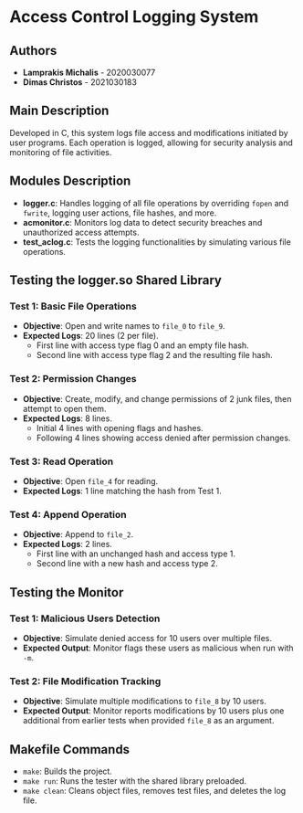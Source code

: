 # Access Control Logging System

## Authors

- **Lamprakis Michalis** - 2020030077
- **Dimas Christos** - 2021030183

## Main Description

Developed in C, this system logs file access and modifications initiated by user programs. Each operation is logged, allowing for security analysis and monitoring of file activities.

## Modules Description

- **logger.c**: Handles logging of all file operations by overriding `fopen` and `fwrite`, logging user actions, file hashes, and more.
- **acmonitor.c**: Monitors log data to detect security breaches and unauthorized access attempts.
- **test_aclog.c**: Tests the logging functionalities by simulating various file operations.

## Testing the logger.so Shared Library

### Test 1: Basic File Operations
- **Objective**: Open and write names to `file_0` to `file_9`.
- **Expected Logs**: 20 lines (2 per file).
  - First line with access type flag 0 and an empty file hash.
  - Second line with access type flag 2 and the resulting file hash.

### Test 2: Permission Changes
- **Objective**: Create, modify, and change permissions of 2 junk files, then attempt to open them.
- **Expected Logs**: 8 lines.
  - Initial 4 lines with opening flags and hashes.
  - Following 4 lines showing access denied after permission changes.

### Test 3: Read Operation
- **Objective**: Open `file_4` for reading.
- **Expected Logs**: 1 line matching the hash from Test 1.

### Test 4: Append Operation
- **Objective**: Append to `file_2`.
- **Expected Logs**: 2 lines.
  - First line with an unchanged hash and access type 1.
  - Second line with a new hash and access type 2.

## Testing the Monitor

### Test 1: Malicious Users Detection
- **Objective**: Simulate denied access for 10 users over multiple files.
- **Expected Output**: Monitor flags these users as malicious when run with `-m`.

### Test 2: File Modification Tracking
- **Objective**: Simulate multiple modifications to `file_8` by 10 users.
- **Expected Output**: Monitor reports modifications by 10 users plus one additional from earlier tests when provided `file_8` as an argument.

## Makefile Commands

- `make`: Builds the project.
- `make run`: Runs the tester with the shared library preloaded.
- `make clean`: Cleans object files, removes test files, and deletes the log file.

